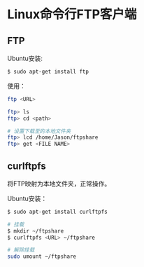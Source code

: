 # Linux命令行FTP客户端


## FTP

Ubuntu安装:
```sh
$ sudo apt-get install ftp
```

使用：
```sh
ftp <URL> 

ftp> ls
ftp> cd <path>

# 设置下载至的本地文件夹
ftp> lcd /home/Jason/ftpshare
ftp> get <FILE NAME>
```


## curlftpfs

将FTP映射为本地文件夹，正常操作。

Ubuntu安装：
```sh
$ sudo apt-get install curlftpfs

# 挂载
$ mkdir ~/ftpshare
$ curlftpfs <URL> ~/ftpshare

# 解除挂载
sudo umount ~/ftpshare
```

